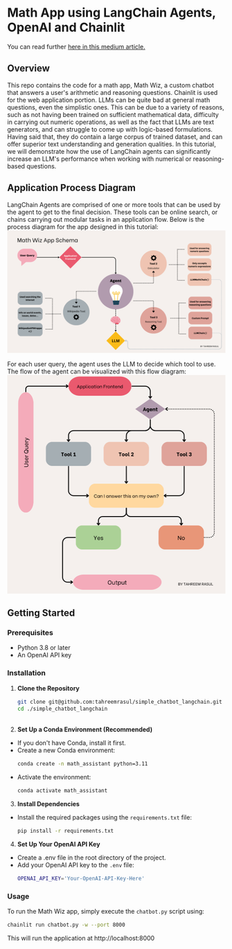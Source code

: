 # Math App using LangChain Agents, OpenAI and Chainlit

You can read further [here in this medium article.](https://medium.com/@tahreemrasul/how-to-build-your-own-chatbot-with-langchain-and-openai-f092822b6ba6)

## Overview
This repo contains the code for a math app, Math Wiz, a custom chatbot that answers a user's arithmetic and reasoning questions. Chainlit is used for the web application portion.
LLMs can be quite bad at general math questions, even the simplistic ones. This can be due to a variety of reasons, such
as not having been trained on sufficient mathematical data, difficulty in carrying out numeric operations, as well as 
the fact that LLMs are text generators, and can struggle to come up with logic-based formulations. Having said that, they
do contain a large corpus of trained dataset, and can offer superior text understanding and generation qualities. In this 
tutorial, we will demonstrate how the use of LangChain agents can significantly increase an LLM's performance when working with 
numerical or reasoning-based questions.

## Application Process Diagram
LangChain Agents are comprised of one or more tools that can be used by the agent to get to the final decision. These 
tools can be online search, or chains  carrying out modular tasks in an application flow. Below is the process 
diagram for the app designed in this tutorial:
![alt text for screen readers](app_flow_diagram.png "Process Diagram for Math Wiz App")

For each user query, the agent uses the LLM to decide which tool to use. The flow of the agent can be visualized with 
this flow diagram:
![alt text for screen readers](agent_action_schema.png "How LangChain Agents Work")

## Getting Started
### Prerequisites
- Python 3.8 or later
- An OpenAI API key

### Installation

1. **Clone the Repository**
   ```bash
   git clone git@github.com:tahreemrasul/simple_chatbot_langchain.git
   cd ./simple_chatbot_langchain
  
2. **Set Up a Conda Environment (Recommended)**
* If you don't have Conda, install it first.
* Create a new Conda environment:
   ```bash
   conda create -n math_assistant python=3.11
* Activate the environment:
   ```bash
   conda activate math_assistant

3. **Install Dependencies**
* Install the required packages using the `requirements.txt` file:
   ```bash
   pip install -r requirements.txt

4. **Set Up Your OpenAI API Key**
* Create a .env file in the root directory of the project.
* Add your OpenAI API key to the `.env` file:
   ```bash
   OPENAI_API_KEY='Your-OpenAI-API-Key-Here'

### Usage
To run the Math Wiz app, simply execute the `chatbot.py` script using:
   ```bash
   chainlit run chatbot.py -w --port 8000
```

This will run the application at  http://localhost:8000

